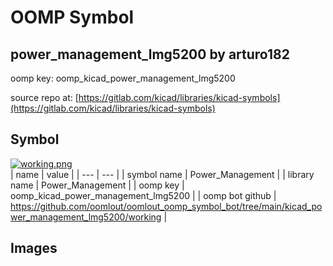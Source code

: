 # OOMP Symbol  
## power_management_lmg5200  by arturo182  
  
oomp key: oomp_kicad_power_management_lmg5200  
  
source repo at: [https://gitlab.com/kicad/libraries/kicad-symbols](https://gitlab.com/kicad/libraries/kicad-symbols)  
## Symbol  
  
[![working.png](working_600.png)](working.png)  
| name | value | 
| --- | --- | 
| symbol name | Power_Management | 
| library name | Power_Management | 
| oomp key | oomp_kicad_power_management_lmg5200 | 
| oomp bot github | https://github.com/oomlout/oomlout_oomp_symbol_bot/tree/main/kicad_power_management_lmg5200/working | 
## Images  
